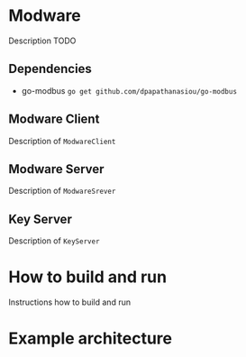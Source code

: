# Modware
Description TODO

## Dependencies
- go-modbus `go get github.com/dpapathanasiou/go-modbus`

## Modware Client
Description of `ModwareClient`

## Modware Server
Description of `ModwareSrever`

## Key Server
Description of `KeyServer`

# How to build and run
Instructions how to build and run

# Example architecture 

